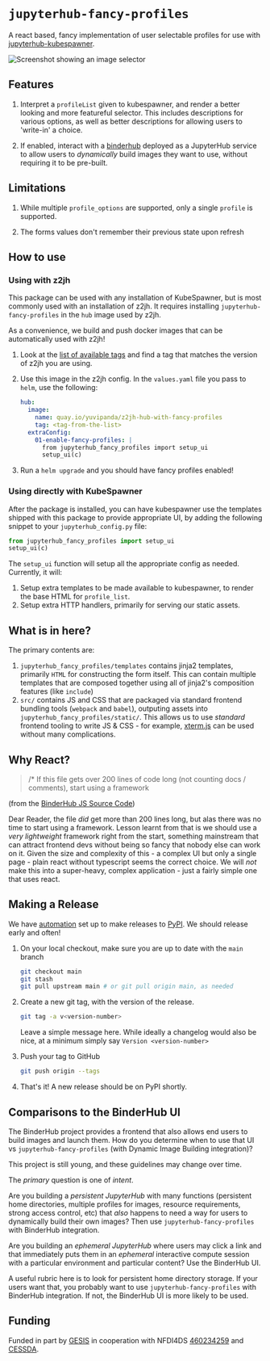 # `jupyterhub-fancy-profiles`

A react based, fancy implementation of user selectable profiles
for use with [jupyterhub-kubespawner](https://github.com/jupyterhub/kubespawner).

![Screenshot showing an image selector](screenshot.png)

## Features

1. Interpret a `profileList` given to kubespawner, and render a better looking
   and more featureful selector. This includes descriptions for various options,
   as well as better descriptions for allowing users to 'write-in' a choice.

2. If enabled, interact with a [binderhub](https://github.com/jupyterhub/binderhub/)
   deployed as a JupyterHub service to allow users to _dynamically_ build images
   they want to use, without requiring it to be pre-built.

## Limitations

1. While multiple `profile_options` are supported, only a single `profile` is
   supported.

2. The forms values don't remember their previous state upon refresh

## How to use

### Using with z2jh

This package can be used with any installation of KubeSpawner, but is most
commonly used with an installation of z2jh. It requires installing `jupyterhub-fancy-profiles`
in the `hub` image used by z2jh.

As a convenience, we build and push docker images that can be automatically
used with z2jh!

1. Look at the [list of available tags](https://quay.io/repository/yuvipanda/z2jh-hub-with-fancy-profiles?tab=tags)
   and find a tag that matches the version of z2jh you are using.

2. Use this image in the z2jh config. In the `values.yaml` file you pass to
   `helm`, use the following:

   ```yaml
   hub:
     image:
       name: quay.io/yuvipanda/z2jh-hub-with-fancy-profiles
       tag: <tag-from-the-list>
     extraConfig:
       01-enable-fancy-profiles: |
         from jupyterhub_fancy_profiles import setup_ui
         setup_ui(c)
   ```

3. Run a `helm upgrade` and you should have fancy profiles enabled!

### Using directly with KubeSpawner

After the package is installed, you can have kubespawner use the templates shipped
with this package to provide appropriate UI, by adding the following snippet
to your `jupyterhub_config.py` file:

```python
from jupyterhub_fancy_profiles import setup_ui
setup_ui(c)
```

The `setup_ui` function will setup all the appropriate config as needed. Currently,
it will:

1. Setup extra templates to be made available to kubespawner, to render the
   base HTML for `profile_list`.
2. Setup extra HTTP handlers, primarily for serving our static assets.

## What is in here?

The primary contents are:

1. `jupyterhub_fancy_profiles/templates` contains jinja2 templates, primarily
   `HTML` for constructing the form itself. This can contain multiple templates
   that are composed together using all of jinja2's composition features (like `include`)
2. `src/` contains JS and CSS that are packaged via standard frontend bundling
   tools (`webpack` and `babel`), outputing assets into `jupyterhub_fancy_profiles/static/`.
   This allows us to use _standard_ frontend tooling to write JS & CSS - for
   example, [xterm.js](http://xtermjs.org/) can be used without many complications.

## Why React?

> /\* If this file gets over 200 lines of code long (not counting docs / comments), start using a framework

(from the [BinderHub JS Source Code](https://github.com/jupyterhub/binderhub/blob/036877ffdf0abfde7e84f3972c7d0478cf4f7cb2/binderhub/static/js/index.js#L1))

Dear Reader, the file _did_ get more than 200 lines long, but alas there was no
time to start using a framework. Lesson learnt from that is we should use a
_very lightweight_ framework right from the start, something mainstream that
can attract frontend devs without being so fancy that nobody else can work on
it. Given the size and complexity of this - a complex UI but only a single page -
plain react without typescript seems the correct choice. We will _not_ make
this into a super-heavy, complex application - just a fairly simple one that
uses react.

## Making a Release

We have [automation](https://github.com/pypa/gh-action-pypi-publish/)
set up to make releases to [PyPI](https://pypi.org/project/jupyterhub-fancy-profiles/).
We should release early and often!

1. On your local checkout, make sure you are up to date with the `main` branch

   ```bash
   git checkout main
   git stash
   git pull upstream main # or git pull origin main, as needed
   ```

2. Create a new git tag, with the version of the release.

   ```bash
   git tag -a v<version-number>
   ```

   Leave a simple message here. While ideally a changelog would also be nice,
   at a minimum simply say `Version <version-number>`

3. Push your tag to GitHub

   ```bash
   git push origin --tags
   ```

4. That's it! A new release should be on PyPI shortly.

## Comparisons to the BinderHub UI

The BinderHub project provides a frontend that also allows end users to
build images and launch them. How do you determine when to use that UI
vs `jupyterhub-fancy-profiles` (with Dynamic Image Building integration)?

This project is still young, and these guidelines may change over time.

The _primary_ question is one of _intent_.

Are you building a _persistent JupyterHub_ with many functions (persistent home
directories, multiple profiles for images, resource requirements, strong access
control, etc) that
_also_ happens to need a way for users to dynamically build their own images?
Then use `jupyterhub-fancy-profiles` with BinderHub integration.

Are you building an _ephemeral JupyterHub_ where users may click a link and that
immediately puts them in an _ephemeral_ interactive compute session with
a particular environment and particular content? Use the BinderHub UI.

A useful rubric here is to look for persistent home directory storage. If your
users want that, you probably want to use `jupyterhub-fancy-profiles` with
BinderHub integration. If not, the BinderHub UI is more likely to be used.

## Funding

Funded in part by [GESIS](http://notebooks.gesis.org) in cooperation with
NFDI4DS [460234259](https://gepris.dfg.de/gepris/projekt/460234259?context=projekt&task=showDetail&id=460234259&)
and [CESSDA](https://www.cessda.eu).
